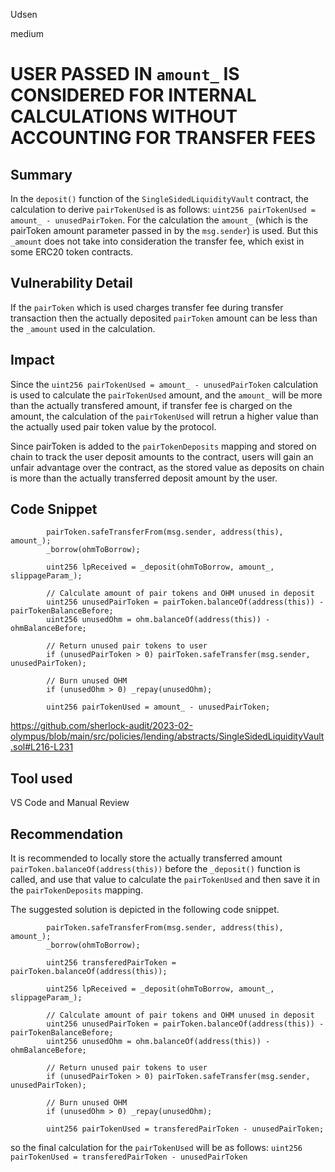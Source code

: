 Udsen

medium

# USER PASSED IN `amount_` IS CONSIDERED FOR INTERNAL CALCULATIONS WITHOUT ACCOUNTING FOR TRANSFER FEES

## Summary

In the `deposit()` function of the `SingleSidedLiquidityVault` contract, the calculation to derive `pairTokenUsed` is as follows: `uint256 pairTokenUsed = amount_ - unusedPairToken`. For the calculation the `amount_` (which is the pairToken amount parameter passed in by the `msg.sender`) is used. But this `_amount` does not take into consideration the transfer fee, which exist in some ERC20 token contracts.

## Vulnerability Detail

If the `pairToken` which is used charges transfer fee during transfer transaction then the actually deposited `pairToken` amount can be less than the `_amount` used in the calculation. 

## Impact

Since the `uint256 pairTokenUsed = amount_ - unusedPairToken` calculation is used to calculate the `pairTokenUsed` amount, and the `amount_` will be more than the actually transfered amount, if transfer fee is charged on the amount, the calculation of the `pairTokenUsed` will retrun a higher value than the actually used pair token value by the protocol. 

Since pairToken is added to the `pairTokenDeposits` mapping and stored on chain to track the user deposit amounts to the contract, users will gain an unfair advantage over the contract, as the stored value as deposits on chain is more than the actually transferred deposit amount by the user. 

## Code Snippet

```solidity
        pairToken.safeTransferFrom(msg.sender, address(this), amount_);
        _borrow(ohmToBorrow);

        uint256 lpReceived = _deposit(ohmToBorrow, amount_, slippageParam_);

        // Calculate amount of pair tokens and OHM unused in deposit
        uint256 unusedPairToken = pairToken.balanceOf(address(this)) - pairTokenBalanceBefore;
        uint256 unusedOhm = ohm.balanceOf(address(this)) - ohmBalanceBefore;

        // Return unused pair tokens to user
        if (unusedPairToken > 0) pairToken.safeTransfer(msg.sender, unusedPairToken);

        // Burn unused OHM
        if (unusedOhm > 0) _repay(unusedOhm);

        uint256 pairTokenUsed = amount_ - unusedPairToken;
```

https://github.com/sherlock-audit/2023-02-olympus/blob/main/src/policies/lending/abstracts/SingleSidedLiquidityVault.sol#L216-L231

## Tool used

VS Code and Manual Review

## Recommendation

It is recommended to locally store the actually transferred amount `pairToken.balanceOf(address(this))` before the `_deposit()` function is called, and use that value to calculate the `pairTokenUsed` and then save it in the `pairTokenDeposits` mapping.

The suggested solution is depicted in the following code snippet.

```solidity
        pairToken.safeTransferFrom(msg.sender, address(this), amount_);
        _borrow(ohmToBorrow);

        uint256 transferedPairToken = pairToken.balanceOf(address(this));

        uint256 lpReceived = _deposit(ohmToBorrow, amount_, slippageParam_);

        // Calculate amount of pair tokens and OHM unused in deposit
        uint256 unusedPairToken = pairToken.balanceOf(address(this)) - pairTokenBalanceBefore;
        uint256 unusedOhm = ohm.balanceOf(address(this)) - ohmBalanceBefore;

        // Return unused pair tokens to user
        if (unusedPairToken > 0) pairToken.safeTransfer(msg.sender, unusedPairToken);

        // Burn unused OHM
        if (unusedOhm > 0) _repay(unusedOhm);

        uint256 pairTokenUsed = transferedPairToken - unusedPairToken;
```

so the final calculation for the `pairTokenUsed` will be as follows: `uint256 pairTokenUsed = transferedPairToken - unusedPairToken`